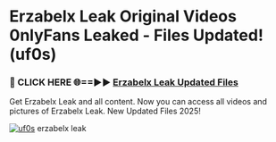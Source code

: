 # Erzabelx Leak Original Videos 0nlyFans Leaked - Files Updated! (uf0s)

<h3>🔴 CLICK HERE 🌐==►► <a href="https://tinyurl.com/4seja8ks" rel="nofollow">Erzabelx Leak Updated Files</a></h3>

Get Erzabelx Leak and all content. Now you can access all videos and pictures of Erzabelx Leak. New Updated Files 2025!

[![uf0s](https://i.imgur.com/EWjZXRe.gif)](https://tinyurl.com/4seja8ks)
erzabelx leak